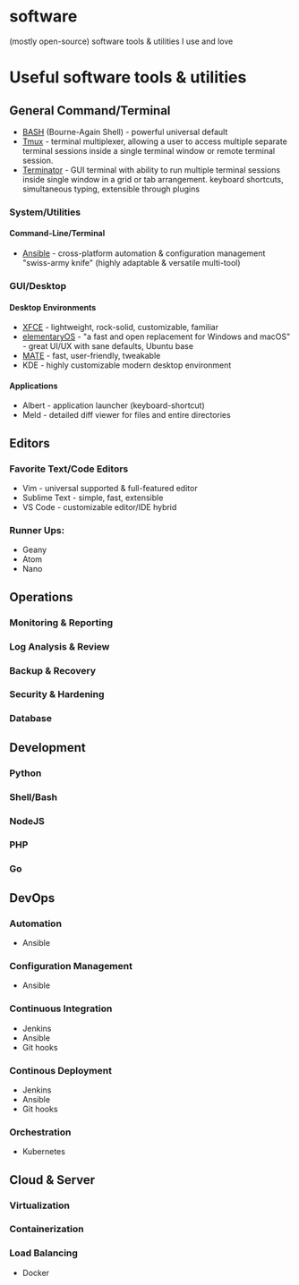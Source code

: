 # software
(mostly open-source) software tools &amp; utilities I use and love

# Useful software tools & utilities

## General Command/Terminal

- [BASH](https://www.gnu.org/software/bash/) (Bourne-Again Shell) - powerful universal default
- [Tmux](https://github.com/tmux/tmux) - terminal multiplexer, allowing a user to access multiple separate terminal sessions inside a single terminal window or remote terminal session. 
- [Terminator](https://terminator-gtk3.readthedocs.io/en/latest/) - GUI terminal with ability to run multiple terminal sessions inside single window in a grid or tab arrangement. keyboard shortcuts, simultaneous typing, extensible through plugins

### System/Utilities

#### Command-Line/Terminal

- [Ansible](https://www.ansible.com/) - cross-platform automation & configuration management "swiss-army knife" (highly adaptable & versatile multi-tool)

### GUI/Desktop

#### Desktop Environments

- [XFCE](https://xfce.org/) - lightweight, rock-solid, customizable, familiar
- [elementaryOS](https://elementary.io/) - "a fast and open replacement for Windows and macOS" - great UI/UX with sane defaults, Ubuntu base
- [MATE](https://mate-desktop.org/) - fast, user-friendly, tweakable
- KDE - highly customizable modern desktop environment

#### Applications

- Albert - application launcher (keyboard-shortcut)
- Meld - detailed diff viewer for files and entire directories

## Editors

### Favorite Text/Code Editors

- Vim - universal supported & full-featured editor
- Sublime Text - simple, fast, extensible
- VS Code - customizable editor/IDE hybrid

### Runner Ups:

- Geany
- Atom
- Nano

## Operations

### Monitoring & Reporting

### Log Analysis & Review

### Backup & Recovery

### Security & Hardening

### Database

## Development

### Python

### Shell/Bash

### NodeJS

### PHP

### Go

## DevOps

### Automation

- Ansible

### Configuration Management

- Ansible

### Continuous Integration

- Jenkins
- Ansible
- Git hooks

### Continous Deployment

- Jenkins
- Ansible
- Git hooks

### Orchestration

- Kubernetes

## Cloud & Server

### Virtualization

### Containerization

### Load Balancing


- Docker

###
